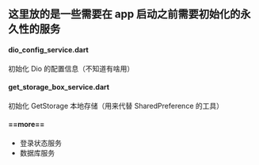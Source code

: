 
## 这里放的是一些需要在 app 启动之前需要初始化的永久性的服务

#### dio_config_service.dart 
  初始化 Dio 的配置信息（不知道有啥用）

#### get_storage_box_service.dart
  初始化 GetStorage 本地存储（用来代替 SharedPreference 的工具）

#### ==more==

- 登录状态服务
- 数据库服务